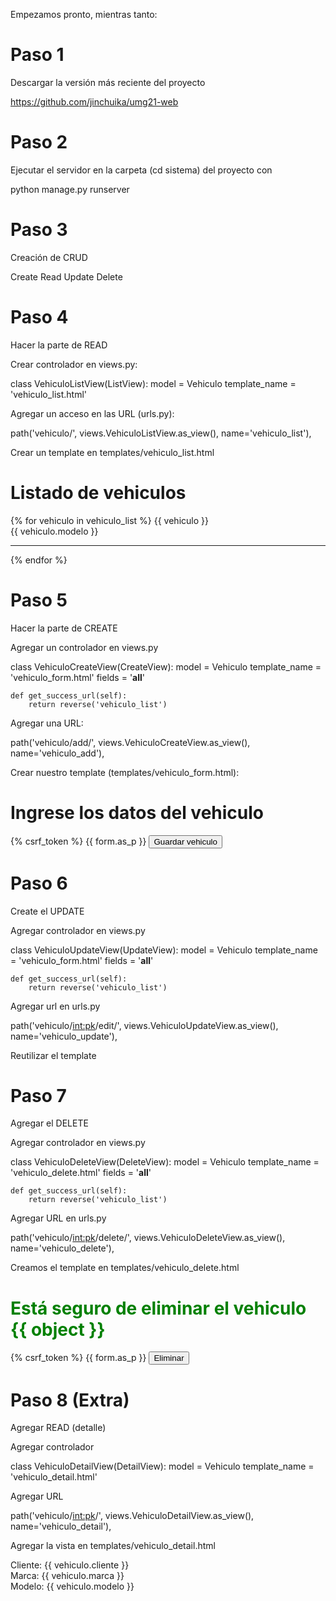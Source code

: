Empezamos pronto, mientras tanto:

# Paso 1

Descargar la versión más reciente del proyecto

https://github.com/jinchuika/umg21-web

# Paso 2

Ejecutar el servidor en la carpeta (cd sistema) del proyecto con

python manage.py runserver

# Paso 3

Creación de CRUD

Create
Read
Update
Delete

# Paso 4 

Hacer la parte de READ

Crear controlador en views.py:

class VehiculoListView(ListView):
    model = Vehiculo
    template_name = 'vehiculo_list.html'


Agregar un acceso en las URL (urls.py):

path('vehiculo/', views.VehiculoListView.as_view(), name='vehiculo_list'),

Crear un template en templates/vehiculo_list.html

<!DOCTYPE html>
<html lang="en">
<head>
    <meta charset="UTF-8">
    <meta http-equiv="X-UA-Compatible" content="IE=edge">
    <meta name="viewport" content="width=device-width, initial-scale=1.0">
    <title>Listado de vehiculos</title>
</head>
<body>
    <h1>Listado de vehiculos</h1>
    {% for vehiculo in vehiculo_list %}
    {{ vehiculo }}
    <br>
    {{ vehiculo.modelo }}
    <hr>
    {% endfor %}
</body>
</html>


# Paso 5

Hacer la parte de CREATE

Agregar un controlador en views.py

class VehiculoCreateView(CreateView):
    model = Vehiculo
    template_name = 'vehiculo_form.html'
    fields = '__all__'

    def get_success_url(self):
        return reverse('vehiculo_list')

Agregar una URL:

path('vehiculo/add/', views.VehiculoCreateView.as_view(), name='vehiculo_add'),

Crear nuestro template (templates/vehiculo_form.html):

<h1>Ingrese los datos del vehiculo</h1>

<form action="{{ action }}" method="POST">
    {% csrf_token %}
    {{ form.as_p }}
    <button type="submit">Guardar vehiculo</button>
</form>


# Paso 6

Create el UPDATE

Agregar controlador en views.py

class VehiculoUpdateView(UpdateView):
    model = Vehiculo
    template_name = 'vehiculo_form.html'
    fields = '__all__'

    def get_success_url(self):
        return reverse('vehiculo_list')

Agregar url en urls.py

path('vehiculo/<int:pk>/edit/', views.VehiculoUpdateView.as_view(), name='vehiculo_update'),

Reutilizar el template

# Paso 7

Agregar el DELETE


Agregar controlador en views.py

class VehiculoDeleteView(DeleteView):
    model = Vehiculo
    template_name = 'vehiculo_delete.html'
    fields = '__all__'

    def get_success_url(self):
        return reverse('vehiculo_list')

Agregar URL en urls.py

path('vehiculo/<int:pk>/delete/', views.VehiculoDeleteView.as_view(), name='vehiculo_delete'),

Creamos el template en templates/vehiculo_delete.html

<h1 style="color: green;">Está seguro de eliminar el vehiculo {{ object }}</h1>

<form action="{{ action }}" method="POST">
    {% csrf_token %}
    {{ form.as_p }}
    <button type="submit">Eliminar</button>
</form>


# Paso 8 (Extra)

Agregar READ (detalle)


Agregar controlador

class VehiculoDetailView(DetailView):
    model = Vehiculo
    template_name = 'vehiculo_detail.html'

Agregar URL

path('vehiculo/<int:pk>/', views.VehiculoDetailView.as_view(), name='vehiculo_detail'),

Agregar la vista en templates/vehiculo_detail.html

<!DOCTYPE html>
<html lang="en">
<head>
    <meta charset="UTF-8">
    <meta http-equiv="X-UA-Compatible" content="IE=edge">
    <meta name="viewport" content="width=device-width, initial-scale=1.0">
    <title>Vehiculo</title>
</head>
<body>
    Cliente: {{ vehiculo.cliente }}
    <br>
    Marca: {{ vehiculo.marca }}
    <br>
    Modelo: {{ vehiculo.modelo }}
</body>
</html>

